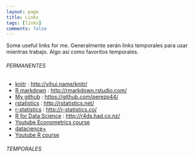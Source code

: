 ```yaml
---
layout: page
title: Links
tags: [links]
comments: false
---
```


Some useful links for me. Generalmente serán links temporales para usar mientras trabajo. Algo así como favoritos temporales.


###### PERMANENTES 

- [knitr](http://yihui.name/knitr/) : http://yihui.name/knitr/
- [R markdown](http://rmarkdown.rstudio.com/) : http://rmarkdown.rstudio.com/
- [My github](https://github.com/perezp44/) : https://github.com/perezp44/
- [rstatistics](http://rstatistics.net/) : http://rstatistics.net/ 
- [r-statistics](http://r-statistics.co/)  : http://r-statistics.co/
- [R for Data Science](http://r4ds.had.co.nz/)  : http://r4ds.had.co.nz/
- [Youtube Econometrics course](https://www.youtube.com/playlist?list=PLwJRxp3blEvZyQBTTOMFRP_TDaSdly3gU&feature=mh_lolz)   
- [datacience+](datascienceplus.com/) 
- [Youtube R course](https://www.youtube.com/playlist?list=PLRW9kMvtNZOiXeaU8JaFIu-Rj1G6UmMsz)

###### TEMPORALES
